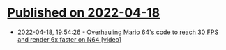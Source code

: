# [Published on 2022-04-18](index.md)

* [2022-04-18, 19:54:26](https://news.ycombinator.com/item?id=31075622) - [Overhauling Mario 64's code to reach 30 FPS and render 6x faster on N64 [video]](https://www.youtube.com/watch?v=t_rzYnXEQlE)
